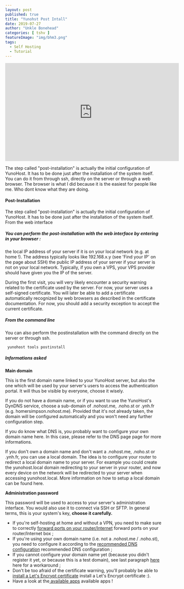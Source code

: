 ```yaml
---
layout: post
published: true
title: "Yunohst Post Intall"
date: 2019-07-27
author: "Unkle Bonehead"
categories: [ tshv ]
featureImage: "img/bhm3.png"
tags:
  - Self Hosting
  - Tutorial
---
```

<iframe width="560" height="315" sandbox="allow-same-origin allow-scripts" src="https://peertube.social/videos/embed/b7348a52-76db-4b7d-aba2-9dcbeb84ca7b" frameborder="0" allowfullscreen></iframe>

The step called "post-installation" is actually the initial configuration of YunoHost. It has to be done just after the installation of the system itself.
You can do it from through ssh, directly on the server or through a web browser. The browser is what I did because it is the easiest for people like me. Who dont know what they are doing.

#### Post-Installation

The step called "post-installation" is actually the initial configuration of YunoHost. It has to be done just after the installation of the system itself.
From the web interface

##### You can perform the post-installation with the web interface by entering in your browser :

the local IP address of your server if it is on your local network (e.g. at home !). The address typically looks like 192.168.x.y (see 'Find your IP' on the page about SSH)
the public IP address of your server if your server is not on your local network. Typically, if you own a VPS, your VPS provider should have given you the IP of the server.

During the first visit, you will very likely encounter a security warning related to the certificate used by the server. For now, your server uses a self-signed certificate. You will later be able to add a certificate automatically recognized by web browsers as described in the certificate documentation. For now, you should add a security exception to accept the current certificate.

##### From the command line

You can also perform the postinstallation with the command directly on the server or through ssh.

	 yunohost tools postinstall 
	 

##### Informations asked

**Main domain**

This is the first domain name linked to your YunoHost server, but also the one which will be used by your server's users to access the authentication portal. It will thus be visible by everyone, choose it wisely.

 If you do not have a domain name, or if you want to use the YunoHost's DynDNS service, choose a sub-domain of .nohost.me, .noho.st or .ynh.fr (e.g. homersimpson.nohost.me). Provided that it's not already taken, the domain will be configured automatically and you won't need any further configuration step.

 If you do know what DNS is, you probably want to configure your own domain name here. In this case, please refer to the DNS page page for more informations.

 If you don't own a domain name and don't want a .nohost.me, .noho.st or .ynh.fr, you can use a local domain. The idea is to configure your router to redirect a local domain name to your server. For example you could create the yunohost.local domain redirecting to your server in your router, and now every device on the network will be redirected to your server when accessing yunohost.local. More information on how to setup a local domain can be found here.

**Administration password**

This password will be used to access to your server's administration interface. You would also use it to connect via SSH or SFTP. In general terms, this is your system's key, **choose it carefully.**


- If you're self-hosting at home and without a VPN, you need to make sure to correctly [forward ports on your router/Internet](https://yunohost.org/#/isp_box_config) forward ports on your router/Internet box ;
-  If you're using your own domain name (i.e. not a .nohost.me / .noho.st), you need to configure it according to the [recommended DNS configuration](https://yunohost.org/#/dns_config) recommended DNS configuration ;
-  If you cannot configure your domain name yet (because you didn't register it yet, or because this is a test domain), see last paragraph [here](https://yunohost.org/#/dns_local_network) here for a workaround ;
- Don't be too afraid of the certificate warning, you'll probably be able to [install a Let's Encrypt certificate](https://yunohost.org/#/certificate) install a Let's Encrypt certificate :).
- Have a look at the[ available apps](https://yunohost.org/#/apps)  available apps !
